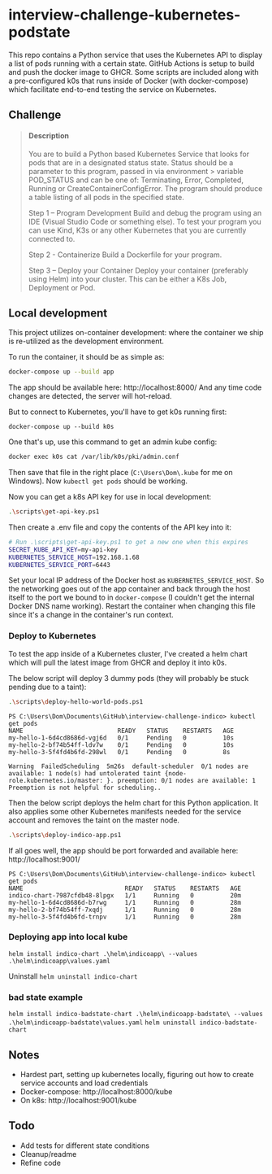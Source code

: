 # interview-challenge-kubernetes-podstate
This repo contains a Python service that uses the Kubernetes API to display a list of pods running with a certain state. GitHub Actions is setup to build and push the docker image to GHCR. Some scripts are included along with a pre-configured k0s that runs inside of Docker (with docker-compose) which facilitate end-to-end testing the service on Kubernetes.

## Challenge
> #### Description
> You are to build a Python based Kubernetes Service that looks for pods that are in a designated status state. Status should be a parameter to this program, passed in via environment > variable POD_STATUS and can be one of: Terminating, Error, Completed, Running or CreateContainerConfigError. The program should produce a table listing of all pods in the specified state.
> 
> Step 1 – Program Development
> Build and debug the program using an IDE (Visual Studio Code or something else).   To test your program you can use Kind, K3s or any other Kubernetes that you are currently connected to.
> 
> Step 2 - Containerize
> Build a Dockerfile for your program.
> 
> Step 3 – Deploy your Container
> Deploy your container (preferably using Helm) into your cluster.    This can be either a K8s Job, Deployment or Pod.

## Local development
This project utilizes on-container development: where the container we ship is re-utilized as the development environment.

To run the container, it should be as simple as:
```sh
docker-compose up --build app
```

The app should be available here: http://localhost:8000/ And any time code changes are detected, the server will hot-reload.

But to connect to Kubernetes, you'll have to get k0s running first:
```
docker-compose up --build k0s
```
One that's up, use this command to get an admin kube config:
```sh
docker exec k0s cat /var/lib/k0s/pki/admin.conf
```
Then save that file in the right place (`C:\Users\Dom\.kube` for me on Windows). Now `kubectl get pods` should be working.

Now you can get a k8s API key for use in local development:
```sh
.\scripts\get-api-key.ps1
```
Then create a .env file and copy the contents of the API key into it:

```sh
# Run .\scripts\get-api-key.ps1 to get a new one when this expires
SECRET_KUBE_API_KEY=my-api-key
KUBERNETES_SERVICE_HOST=192.168.1.68
KUBERNETES_SERVICE_PORT=6443
```
Set your local IP address of the Docker host as `KUBERNETES_SERVICE_HOST`. So the networking goes out of the app container and back through the host itself to the port we bound to in `docker-compose` (I couldn't get the internal Docker DNS name working). Restart the container when changing this file since it's a change in the container's run context.

### Deploy to Kubernetes
To test the app inside of a Kubernetes cluster, I've created a helm chart which will pull the latest image from GHCR and deploy it into k0s.

The below script will deploy 3 dummy pods (they will probably be stuck pending due to a taint):
```sh
.\scripts\deploy-hello-world-pods.ps1
```
```
PS C:\Users\Dom\Documents\GitHub\interview-challenge-indico> kubectl get pods
NAME                          READY   STATUS    RESTARTS   AGE
my-hello-1-6d4cd8686d-vgj6d   0/1     Pending   0          10s
my-hello-2-bf74b54ff-ldv7w    0/1     Pending   0          10s
my-hello-3-5f4fd4b6fd-298wl   0/1     Pending   0          8s
```

```
Warning  FailedScheduling  5m26s  default-scheduler  0/1 nodes are available: 1 node(s) had untolerated taint {node-role.kubernetes.io/master: }. preemption: 0/1 nodes are available: 1 Preemption is not helpful for scheduling..
```


Then the below script deploys the helm chart for this Python application. It also applies some other Kubernetes manifests needed for the service account and removes the taint on the master node.

```sh
.\scripts\deploy-indico-app.ps1
```

If all goes well, the app should be port forwarded and available here: http://localhost:9001/

```
PS C:\Users\Dom\Documents\GitHub\interview-challenge-indico> kubectl get pods                     
NAME                            READY   STATUS    RESTARTS   AGE
indico-chart-7987cfdb48-8lpgx   1/1     Running   0          20m
my-hello-1-6d4cd8686d-b7rwg     1/1     Running   0          28m
my-hello-2-bf74b54ff-7xqdj      1/1     Running   0          28m
my-hello-3-5f4fd4b6fd-trnpv     1/1     Running   0          28m
```



### Deploying app into local kube
`helm install indico-chart .\helm\indicoapp\ --values .\helm\indicoapp\values.yaml`

Uninstall
`helm uninstall indico-chart`


### bad state example

`helm install indico-badstate-chart .\helm\indicoapp-badstate\ --values .\helm\indicoapp-badstate\values.yaml`
`helm uninstall indico-badstate-chart`


## Notes
- Hardest part, setting up kubernetes locally, figuring out how to create service accounts and load credentials
- Docker-compose: http://localhost:8000/kube
- On k8s: http://localhost:9001/kube

## Todo
- Add tests for different state conditions
- Cleanup/readme
- Refine code